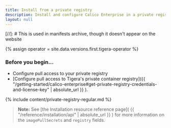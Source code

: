 ```yaml
---
title: Install from a private registry
description: Install and configure Calico Enterprise in a private registry. 
layout: null
---
```


[//]: #  This is used in manifests archive, though it doesn't appear on the website

{% assign operator = site.data.versions.first.tigera-operator %}

### Before you begin...

- Configure pull access to your private registry
- [Configure pull access to Tigera's private container registry]({{ "/getting-started/calico-enterprise#get-private-registry-credentials-and-license-key" | absolute_url }} ).

{% include content/private-registry-regular.md %}

>**Note:** See [the Installation resource reference page]( {{ "/reference/installation/api" | absolute_url }} ) for more information on the `imagePullSecrets` and `registry` fields.

